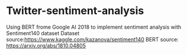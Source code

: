 # Twitter-sentiment-analysis
Using BERT frome Google AI 2018 to implement sentiment analysis with Sentiment140 dataset
Dataset source:https://www.kaggle.com/kazanova/sentiment140
BERT source: https://arxiv.org/abs/1810.04805
